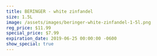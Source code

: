```yaml
---
title: BERINGER - white zinfandel
size: 1.5L
image: /assets/images/beringer-white-zinfandel-1-5l.png
reg_price: $11.99
special_price: $7.99
expiration_date: 2019-06-25 00:00:00 -0600
show_special: true
---
```


